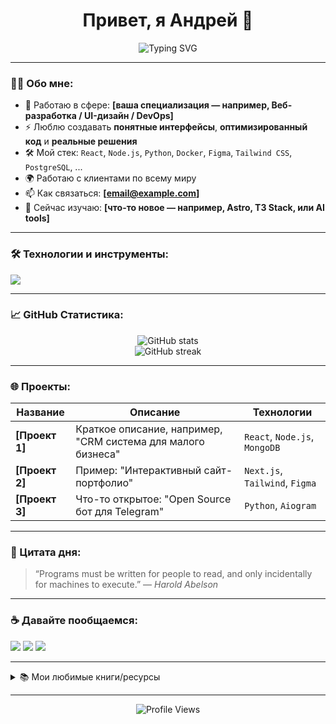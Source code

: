 <h1 align="center">Привет, я Андрей 👋</h1>
<p align="center">
  <img src="https://readme-typing-svg.herokuapp.com?font=Fira+Code&duration=2000&color=FFFFFF&center=true&vCenter=true&lines=%D0%A0%D0%B0%D0%B7%D1%80%D0%B0%D0%B1%D0%BE%D1%82%D1%87%D0%B8%D0%BA%2C+UI%2FUX+%D0%94%D0%B8%D0%B7%D0%B0%D0%B9%D0%BD%D0%B5%D1%80" alt="Typing SVG" />
</p>

---

### 🧑‍💻 Обо мне:
- 🎯 Работаю в сфере: **[ваша специализация — например, Веб-разработка / UI-дизайн / DevOps]**
- ⚡ Люблю создавать **понятные интерфейсы**, **оптимизированный код** и **реальные решения**
- 🛠️ Мой стек: `React`, `Node.js`, `Python`, `Docker`, `Figma`, `Tailwind CSS`, `PostgreSQL`, ...
- 🌍 Работаю с клиентами по всему миру
- 📫 Как связаться: **[email@example.com]**  
- 🌱 Сейчас изучаю: **[что-то новое — например, Astro, T3 Stack, или AI tools]**

---

### 🛠 Технологии и инструменты:
<p align="left">
  <img src="https://skillicons.dev/icons?i=js,ts,react,nextjs,nodejs,python,docker,figma,postgres,git,github,vscode" />
</p>

---

### 📈 GitHub Статистика:
<p align="center">
  <img src="https://github-readme-stats.vercel.app/api?username=your-username&show_icons=true&theme=tokyonight" alt="GitHub stats" />
  <br />
  <img src="https://github-readme-streak-stats.herokuapp.com/?user=your-username&theme=tokyonight" alt="GitHub streak" />
</p>

---

### 🌐 Проекты:
| Название | Описание | Технологии |
|----------|----------|------------|
| **[Проект 1]** | Краткое описание, например, "CRM система для малого бизнеса" | `React`, `Node.js`, `MongoDB` |
| **[Проект 2]** | Пример: "Интерактивный сайт-портфолио" | `Next.js`, `Tailwind`, `Figma` |
| **[Проект 3]** | Что-то открытое: "Open Source бот для Telegram" | `Python`, `Aiogram` |

---

### 💬 Цитата дня:
> “Programs must be written for people to read, and only incidentally for machines to execute.” — *Harold Abelson*

---

### ☕ Давайте пообщаемся:
<p>
  <a href="mailto:email@example.com"><img src="https://img.shields.io/badge/email-D14836?style=for-the-badge&logo=gmail&logoColor=white"/></a>
  <a href="https://t.me/yourusername"><img src="https://img.shields.io/badge/telegram-2CA5E0?style=for-the-badge&logo=telegram&logoColor=white"/></a>
  <a href="https://linkedin.com/in/yourusername"><img src="https://img.shields.io/badge/linkedin-0077B5?style=for-the-badge&logo=linkedin&logoColor=white"/></a>
</p>

---

<details>
<summary>📚 Мои любимые книги/ресурсы</summary>

- *Clean Code* — Robert C. Martin  
- *Designing Interfaces* — Jenifer Tidwell  
- *You Don’t Know JS*  
- [Frontend Mentor](https://www.frontendmentor.io/)
- [Awesome GitHub Profiles](https://github.com/EddieHubCommunity/awesome-github-profiles)

</details>

---

<p align="center">
  <img src="https://komarev.com/ghpvc/?username=your-username&color=blue" alt="Profile Views" />
</p>
